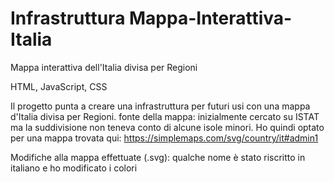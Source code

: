 # Infrastruttura Mappa-Interattiva-Italia
Mappa interattiva dell'Italia divisa per Regioni

HTML, JavaScript, CSS

Il progetto punta a creare una infrastruttura per futuri usi con una mappa d'Italia divisa per Regioni.
fonte della mappa: inizialmente cercato su ISTAT ma la suddivisione non teneva conto di alcune isole minori. Ho quindi optato per una mappa trovata qui: https://simplemaps.com/svg/country/it#admin1

Modifiche alla mappa effettuate (.svg): qualche nome è stato riscritto in italiano e ho modificato i colori



